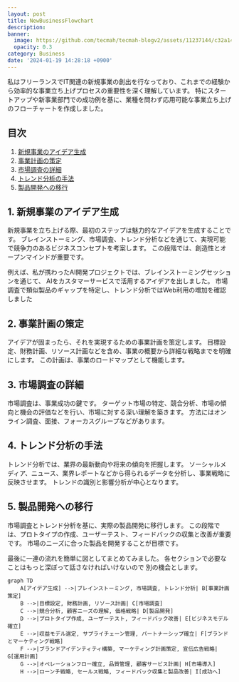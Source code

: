 ```yaml
---
layout: post
title: NewBusinessFlowchart
description:
banner:
  image: https://github.com/tecmah/tecmah-blogv2/assets/11237144/c32a1438-6aec-4503-a346-563e5b928081
  opacity: 0.3
category: Business
date: '2024-01-19 14:28:18 +0900'
---
```


私はフリーランスでIT関連の新規事業の創出を行なっており、これまでの経験から効率的な事業立ち上げプロセスの重要性を深く理解しています。
特にスタートアップや新事業部門での成功例を基に、業種を問わず応用可能な事業立ち上げのフローチャートを作成しました。


## 目次

1. [新規事業のアイデア生成](#1-新規事業のアイデア生成)
2. [事業計画の策定](#2-事業計画の策定)
3. [市場調査の詳細](#3-市場調査の詳細)
4. [トレンド分析の手法](#4-トレンド分析の手法)
5. [製品開発への移行](#5-製品開発への移行)

## 1. 新規事業のアイデア生成

新規事業を立ち上げる際、最初のステップは魅力的なアイデアを生成することです。
ブレインストーミング、市場調査、トレンド分析などを通じて、実現可能で競争力のあるビジネスコンセプトを考案します。
この段階では、創造性とオープンマインドが重要です。

例えば、私が携わったAI開発プロジェクトでは、ブレインストーミングセッションを通じて、
AIをカスタマーサービスで活用するアイデアを出しました。
市場調査で類似製品のギャップを特定し、トレンド分析ではWeb利用の増加を確認しました

## 2. 事業計画の策定

アイデアが固まったら、それを実現するための事業計画を策定します。
目標設定、財務計画、リソース計画などを含め、事業の概要から詳細な戦略までを明確にします。
この計画は、事業のロードマップとして機能します。

## 3. 市場調査の詳細

市場調査は、事業成功の鍵です。
ターゲット市場の特定、競合分析、市場の傾向と機会の評価などを行い、市場に対する深い理解を築きます。
方法にはオンライン調査、面接、フォーカスグループなどがあります。

## 4. トレンド分析の手法

トレンド分析では、業界の最新動向や将来の傾向を把握します。
ソーシャルメディア、ニュース、業界レポートなどから得られるデータを分析し、事業戦略に反映させます。
トレンドの識別と影響分析が中心となります。

## 5. 製品開発への移行

市場調査とトレンド分析を基に、実際の製品開発に移行します。
この段階では、プロトタイプの作成、ユーザーテスト、フィードバックの収集と改善が重要です。
市場のニーズに合った製品を開発することが目標です。

最後に一連の流れを簡単に図としてまとめてみました。
各セクションで必要なことはもっと深ぼって話さなければいけないので
別の機会とします。

```mermaid!
graph TD
    A[アイデア生成] -->|ブレインストーミング, 市場調査, トレンド分析| B[事業計画策定]
    B -->|目標設定, 財務計画, リソース計画| C[市場調査]
    C -->|競合分析, 顧客ニーズの理解, 価格戦略| D[製品開発]
    D -->|プロトタイプ作成, ユーザーテスト, フィードバック改善| E[ビジネスモデル確立]
    E -->|収益モデル選定, サプライチェーン管理, パートナーシップ確立| F[ブランドとマーケティング戦略]
    F -->|ブランドアイデンティティ構築, マーケティング計画策定, 宣伝広告戦略| G[運用計画]
    G -->|オペレーションフロー確立, 品質管理, 顧客サービス計画| H[市場導入]
    H -->|ローンチ戦略, セールス戦略, フィードバック収集と製品改善| I[成功へ]
```
